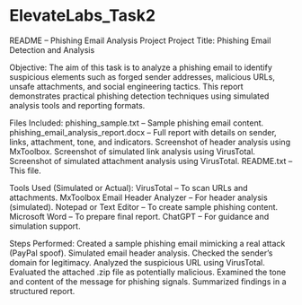 # ElevateLabs_Task2

README – Phishing Email Analysis Project
Project Title:
Phishing Email Detection and Analysis

Objective:
The aim of this task is to analyze a phishing email to identify suspicious elements such as forged sender addresses, malicious URLs, unsafe attachments, and social engineering tactics. This report demonstrates practical phishing detection techniques using simulated analysis tools and reporting formats.

Files Included:
phishing_sample.txt – Sample phishing email content.
phishing_email_analysis_report.docx – Full report with details on sender, links, attachment, tone, and indicators.
Screenshot of header analysis using MxToolbox.
Screenshot of simulated link analysis using VirusTotal.
Screenshot of simulated attachment analysis using VirusTotal.
README.txt – This file.

Tools Used (Simulated or Actual):
VirusTotal – To scan URLs and attachments.
MxToolbox Email Header Analyzer – For header analysis (simulated).
Notepad or Text Editor – To create sample phishing content.
Microsoft Word – To prepare final report.
ChatGPT – For guidance and simulation support.

Steps Performed:
Created a sample phishing email mimicking a real attack (PayPal spoof).
Simulated email header analysis.
Checked the sender’s domain for legitimacy.
Analyzed the suspicious URL using VirusTotal.
Evaluated the attached .zip file as potentially malicious.
Examined the tone and content of the message for phishing signals.
Summarized findings in a structured report.
